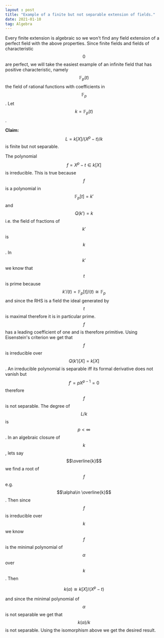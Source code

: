 ```yaml
---
layout : post
title: "Example of a finite but not separable extension of fields."
date: 2021-01-10
tag: Algebra
---
```

Every finite extension is algebraic so we won't find any field extension of a perfect field with the above properties.
Since finite fields and fields of characteristic $$0$$ are perfect, we will take the easiest example of an infinite field that
has positive characteristic, namely $$\mathbb{F}_p(t)$$ the field of rational functions with coefficients in $$\mathbb{F}_p$$. Let $$k=\mathbb{F}_p(t)$$. 

**Claim:** $$L=k[X]/(X^p-t)/k$$ is finite but not separable. 

The polynomial $$f=X^p-t\in k[X]$$ is irreducible. This is true because $$f$$ is a polynomial in $$\mathbb{F}_p[t]=k'$$ and $$Q(k')=k$$ i.e. the field of fractions of $$k'$$ is $$k$$. In $$k'$$ we know that $$t$$ is prime because $$k'/(t)=\mathbb{F}_p[t]/(t)\cong \mathbb{F}_p$$ and since the RHS is a field the ideal generated by $$t$$ is maximal therefore it is in particular prime. $$f$$ has a leading coefficient of one and is therefore primitive. Using Eisenstein's criterion we get that $$f$$ is irreducible over $$Q(k')[X]=k[X]$$. An irreducible polynomial is separable iff its formal derivative does not vanish but $$f'=pX^{p-1}=0$$ therefore $$f$$ is not separable. The degree of $$L/k$$ is $$p<\infty$$. In an algebraic closure of $$k$$, lets say $$\overline{k}$$ we find a root of $$f$$ e.g. $$\alpha\in \overline{k}$$. Then since $$f$$ is irreducible over $$k$$ we know $$f$$ is the minimal polynomial of $$\alpha$$ over $$k$$. Then 

$$ k(\alpha) \cong k[X]/(X^p-t) $$

and since the minimal polynomial of $$\alpha$$ is not separable we get that $$k(\alpha)/k$$ is not separable. Using the isomorphism above we get the desired result.   